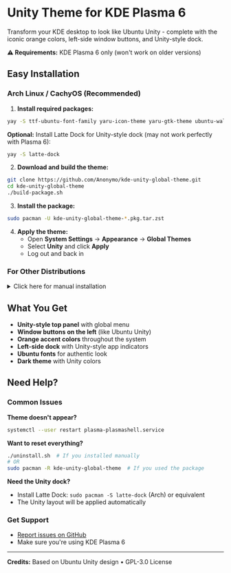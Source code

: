 # Unity Theme for KDE Plasma 6

Transform your KDE desktop to look like Ubuntu Unity - complete with the iconic orange colors, left-side window buttons, and Unity-style dock.

**⚠️ Requirements:** KDE Plasma 6 only (won't work on older versions)

## Easy Installation

### Arch Linux / CachyOS (Recommended)

1. **Install required packages:**
```bash
yay -S ttf-ubuntu-font-family yaru-icon-theme yaru-gtk-theme ubuntu-wallpapers plasma-browser-integration plasma-integration
```

   **Optional:** Install Latte Dock for Unity-style dock (may not work perfectly with Plasma 6):
   ```bash
   yay -S latte-dock
   ```

2. **Download and build the theme:**
```bash
git clone https://github.com/Anonymo/kde-unity-global-theme.git
cd kde-unity-global-theme
./build-package.sh
```

3. **Install the package:**
```bash
sudo pacman -U kde-unity-global-theme-*.pkg.tar.zst
```

4. **Apply the theme:**
   - Open **System Settings** → **Appearance** → **Global Themes**
   - Select **Unity** and click **Apply**
   - Log out and back in

### For Other Distributions

<details>
<summary>Click here for manual installation</summary>

#### Fedora 41+
```bash
sudo dnf install git
git clone https://github.com/Anonymo/kde-unity-global-theme.git
cd kde-unity-global-theme
./install.sh
```

#### Ubuntu 25.04+ / Debian Testing
```bash
sudo apt update && sudo apt install git
git clone https://github.com/Anonymo/kde-unity-global-theme.git
cd kde-unity-global-theme
./install.sh
```

**After installation:**
1. Open **System Settings** → **Appearance** → **Global Themes**
2. Select **Unity** and click **Apply**
3. Log out and back in

</details>

## What You Get

- **Unity-style top panel** with global menu
- **Window buttons on the left** (like Ubuntu Unity)
- **Orange accent colors** throughout the system
- **Left-side dock** with Unity-style app indicators
- **Ubuntu fonts** for authentic look
- **Dark theme** with Unity colors

## Need Help?

### Common Issues

**Theme doesn't appear?**
```bash
systemctl --user restart plasma-plasmashell.service
```

**Want to reset everything?**
```bash
./uninstall.sh  # If you installed manually
# OR
sudo pacman -R kde-unity-global-theme  # If you used the package
```

**Need the Unity dock?**
- Install Latte Dock: `sudo pacman -S latte-dock` (Arch) or equivalent
- The Unity layout will be applied automatically

### Get Support
- [Report issues on GitHub](https://github.com/Anonymo/kde-unity-global-theme/issues)
- Make sure you're using KDE Plasma 6

---

**Credits:** Based on Ubuntu Unity design • GPL-3.0 License